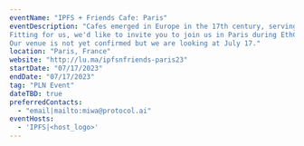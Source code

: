 ```yaml
---
eventName: "IPFS + Friends Cafe: Paris" 
eventDescription: "​Cafes emerged in Europe in the 17th century, serving as a place to foster community and promote the exchange of ideas and philosophy. Paris also welcomed in this Age of Englightenment.
​Fitting for us, we'd like to invite you to join us in Paris during EthCC at the IPFS & Friends Cafe to discuss or present anything IPFS or Dweb related.
Our venue is not yet confirmed but we are looking at July 17." 
location: "Paris, France" 
website: "http://lu.ma/ipfsnfriends-paris23" 
startDate: "07/17/2023" 
endDate: "07/17/2023"
tag: "PLN Event"
dateTBD: true
preferredContacts:
  - "email|mailto:miwa@protocol.ai"
eventHosts:
  - 'IPFS|<host_logo>'
---
```

